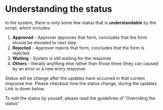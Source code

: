 # Understanding the status

In the system, there is only some few status that is **understandable** by the script, which includes: 

1. **Approved** - Approver approves that form, concludes that the form should be elevated to next step
2. **Rejected** - Approver rejects that form, concludes that the form is rejected
3. **Waiting** - System is still waiting for the response
4. **Others -** literally anything else rather than those three (they can caused by an error or a new entry response

Status will be change after the updates have occurred in that current response line. Please checkout how the status change, during the updates. Link is down below.

To edit the status by youself, please read the guidelines of 'Overriding the status'